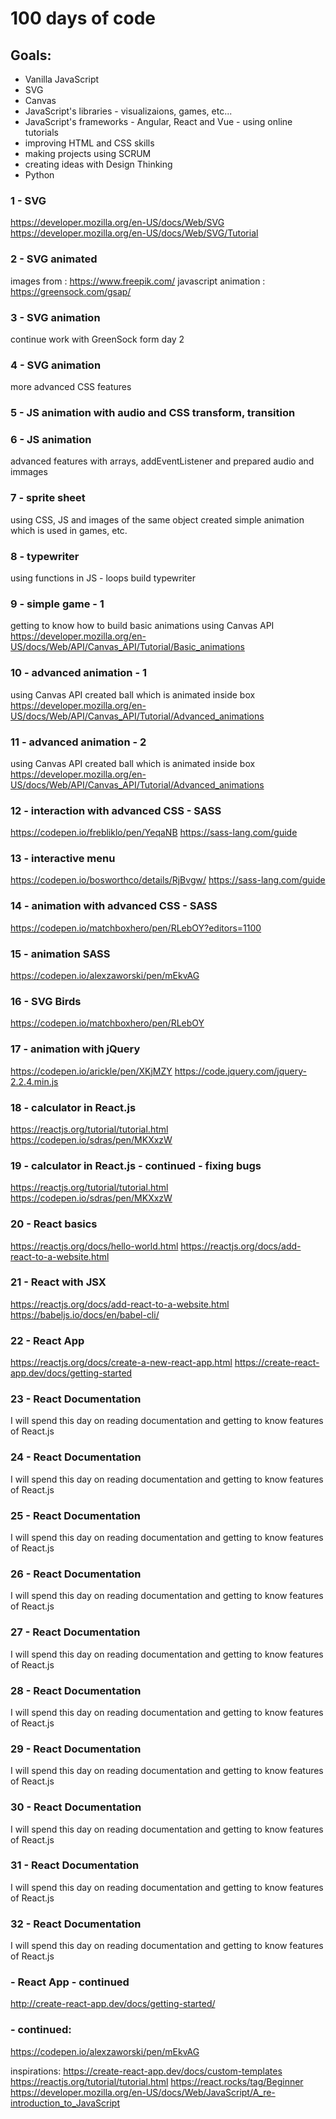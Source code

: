 # 100 days of code

## Goals:
* Vanilla JavaScript
* SVG
* Canvas
* JavaScript's libraries - visualizaions, games, etc...
* JavaScript's frameworks - Angular, React and Vue - using online tutorials
* improving HTML and CSS skills
* making projects using SCRUM
* creating ideas with Design Thinking
* Python

### 1 - SVG
https://developer.mozilla.org/en-US/docs/Web/SVG
https://developer.mozilla.org/en-US/docs/Web/SVG/Tutorial

### 2 - SVG animated
images from : https://www.freepik.com/
javascript animation : https://greensock.com/gsap/

### 3 - SVG animation
continue work with GreenSock form day 2

### 4 - SVG animation
more advanced CSS features 

### 5 - JS animation with audio and CSS transform, transition

### 6 - JS animation
advanced features with arrays, addEventListener and prepared audio and immages 

### 7 - sprite sheet
using CSS, JS and images of the same object created simple animation which is used in games, etc.

### 8 - typewriter
using functions in JS - loops build typewriter

### 9 - simple game - 1
getting to know how to build basic animations using Canvas API
https://developer.mozilla.org/en-US/docs/Web/API/Canvas_API/Tutorial/Basic_animations

### 10 - advanced animation - 1
using Canvas API created ball which is animated inside box
https://developer.mozilla.org/en-US/docs/Web/API/Canvas_API/Tutorial/Advanced_animations

### 11 - advanced animation - 2
using Canvas API created ball which is animated inside box
https://developer.mozilla.org/en-US/docs/Web/API/Canvas_API/Tutorial/Advanced_animations

### 12 - interaction with advanced CSS - SASS
https://codepen.io/frebliklo/pen/YeqaNB
https://sass-lang.com/guide

### 13 - interactive menu
https://codepen.io/bosworthco/details/RjBvgw/
https://sass-lang.com/guide

### 14 - animation with advanced CSS - SASS
https://codepen.io/matchboxhero/pen/RLebOY?editors=1100

### 15 - animation SASS 
https://codepen.io/alexzaworski/pen/mEkvAG

### 16 - SVG Birds
https://codepen.io/matchboxhero/pen/RLebOY

### 17 - animation with jQuery
https://codepen.io/arickle/pen/XKjMZY
https://code.jquery.com/jquery-2.2.4.min.js

### 18 - calculator in React.js
https://reactjs.org/tutorial/tutorial.html
https://codepen.io/sdras/pen/MKXxzW

### 19 - calculator in React.js - continued - fixing bugs
https://reactjs.org/tutorial/tutorial.html
https://codepen.io/sdras/pen/MKXxzW

### 20 - React basics
https://reactjs.org/docs/hello-world.html
https://reactjs.org/docs/add-react-to-a-website.html

### 21 - React with JSX
https://reactjs.org/docs/add-react-to-a-website.html
https://babeljs.io/docs/en/babel-cli/

### 22 - React App
https://reactjs.org/docs/create-a-new-react-app.html
https://create-react-app.dev/docs/getting-started

### 23 - React Documentation
I will spend this day on reading documentation and getting to know features of React.js

### 24 - React Documentation
I will spend this day on reading documentation and getting to know features of React.js

### 25 - React Documentation
I will spend this day on reading documentation and getting to know features of React.js

### 26 - React Documentation
I will spend this day on reading documentation and getting to know features of React.js

### 27 - React Documentation
I will spend this day on reading documentation and getting to know features of React.js

### 28 - React Documentation
I will spend this day on reading documentation and getting to know features of React.js

### 29 - React Documentation
I will spend this day on reading documentation and getting to know features of React.js

### 30 - React Documentation
I will spend this day on reading documentation and getting to know features of React.js

### 31 - React Documentation
I will spend this day on reading documentation and getting to know features of React.js

### 32 - React Documentation
I will spend this day on reading documentation and getting to know features of React.js

### - React App - continued
http://create-react-app.dev/docs/getting-started/

###    - continued:
https://codepen.io/alexzaworski/pen/mEkvAG

inspirations:
https://create-react-app.dev/docs/custom-templates
https://reactjs.org/tutorial/tutorial.html
https://react.rocks/tag/Beginner
https://developer.mozilla.org/en-US/docs/Web/JavaScript/A_re-introduction_to_JavaScript

